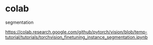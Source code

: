 # colab

segmentation

https://colab.research.google.com/github/pytorch/vision/blob/temp-tutorial/tutorials/torchvision_finetuning_instance_segmentation.ipynb
